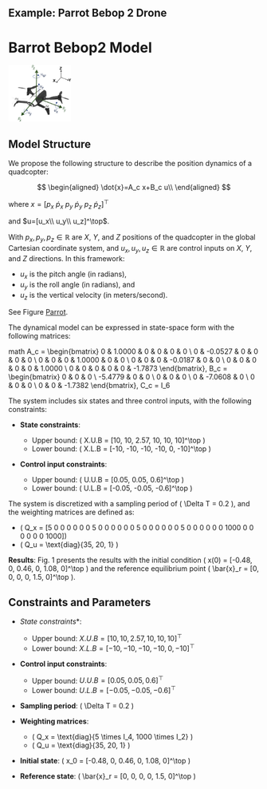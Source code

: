## Example: Parrot Bebop 2 Drone
# Barrot Bebop2 Model

<img src="Pics/Drone.png" alt="Welcome Image" style="width:25%;">

## Model Structure

We propose the following structure to describe the position dynamics of a quadcopter:

$$
\begin{aligned}
\dot{x}=A_c x+B_c u\\
\end{aligned}
$$

where $x=[p_x ~ \dot{p}_x ~ p_y ~ \dot{p}_y ~ p_z ~\dot{p}_z ]^\top$

and $u=[u_x\\ 
        u_y\\
        u_z]^\top$. 

With $p_x,p_y,p_z \in \mathbb{R}$ are $X$, $Y$, and $Z$ positions of the quadcopter in the global Cartesian coordinate system, and $u_x, u_y, u_z \in \mathbb{R}$ are control inputs on $X$, $Y$, and $Z$ directions. In this framework:
- $u_x$ is the pitch angle (in radians),
- $u_y$ is the roll angle (in radians), and
- $u_z$ is the vertical velocity (in meters/second).

See Figure [Parrot](#parrot).


The dynamical model can be expressed in state-space form with the following matrices:

math
A_c = 
\begin{bmatrix}
0 & 1.0000 & 0 & 0 & 0 & 0 \\
0 & -0.0527 & 0 & 0 & 0 & 0 \\
0 & 0 & 0 & 1.0000 & 0 & 0 \\
0 & 0 & 0 & -0.0187 & 0 & 0 \\
0 & 0 & 0 & 0 & 0 & 1.0000 \\
0 & 0 & 0 & 0 & 0 & -1.7873
\end{bmatrix},
B_c =
\begin{bmatrix}
0 & 0 & 0 \\
-5.4779 & 0 & 0 \\
0 & 0 & 0 \\
0 & -7.0608 & 0 \\
0 & 0 & 0 \\
0 & 0 & -1.7382
\end{bmatrix}, C_c = I_6


The system includes six states and three control inputs, with the following constraints:

- **State constraints**:  
  - Upper bound: \( X.U.B = [10, 10, 2.57, 10, 10, 10]^\top \)  
  - Lower bound: \( X.L.B = [-10, -10, -10, -10, 0, -10]^\top \)  

- **Control input constraints**:  
  - Upper bound: \( U.U.B = [0.05, 0.05, 0.6]^\top \)  
  - Lower bound: \( U.L.B = [-0.05, -0.05, -0.6]^\top \)  

The system is discretized with a sampling period of \( \Delta T = 0.2 \), and the weighting matrices are defined as:  
- \( Q_x = [5 0 0 0 0 0
            0 5 0 0 0 0
           0 0 5 0 0 0
           0 0 0 5 0 0
           0 0 0 0 1000 0
           0 0 0 0 0 1000]\)  
- \( Q_u = \text{diag}\{35, 20, 1\} \)

**Results**: Fig. 1 presents the results with the initial condition \( x(0) = [-0.48, 0, 0.46, 0, 1.08, 0]^\top \) and the reference equilibrium point \( \bar{x}_r = [0, 0, 0, 0, 1.5, 0]^\top \).


## Constraints and Parameters

- *State constraints**:  
  - Upper bound: $X.U.B = [10, 10, 2.57, 10, 10, 10]^\top$  
  - Lower bound: $X.L.B = [-10, -10, -10, -10, 0, -10]^\top$  

- **Control input constraints**:  
  - Upper bound: $U.U.B = [0.05, 0.05, 0.6]^\top$ 
  - Lower bound: $U.L.B = [-0.05, -0.05, -0.6]^\top$  

- **Sampling period**: \( \Delta T = 0.2 \)

- **Weighting matrices**:  
  - \( Q_x = \text{diag}\{5 \times I_4, 1000 \times I_2\} \)  
  - \( Q_u = \text{diag}\{35, 20, 1\} \)

- **Initial state**: \( x_0 = [-0.48, 0, 0.46, 0, 1.08, 0]^\top \)  
- **Reference state**: \( \bar{x}_r = [0, 0, 0, 0, 1.5, 0]^\top \)


